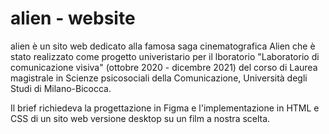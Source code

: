 # alien - website

alien è un sito web dedicato alla famosa saga cinematografica Alien che è stato realizzato come progetto univeristario per il lboratorio "Laboratorio di comunicazione visiva" (ottobre 2020 - dicembre 2021) del corso di Laurea magistrale in Scienze psicosociali della Comunicazione, Università degli Studi di Milano-Bicocca.

Il brief richiedeva la progettazione in Figma e l'implementazione in HTML e CSS di un sito web versione desktop su un film a nostra scelta.
